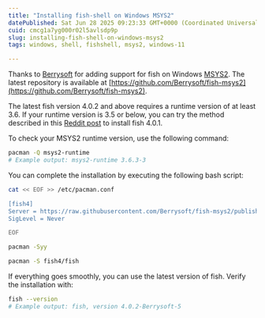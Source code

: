 ```yaml
---
title: "Installing fish-shell on Windows MSYS2"
datePublished: Sat Jun 28 2025 09:23:33 GMT+0000 (Coordinated Universal Time)
cuid: cmcg1a7yg000r02l5avlsdp9p
slug: installing-fish-shell-on-windows-msys2
tags: windows, shell, fishshell, msys2, windows-11

---
```


Thanks to [Berrysoft](https://github.com/Berrysoft) for adding support for fish on Windows [MSYS2](https://www.msys2.org/). The latest repository is available at [https://github.com/Berrysoft/fish-msys2](https://github.com/Berrysoft/fish-msys2).

The latest fish version 4.0.2 and above requires a runtime version of at least 3.6. If your runtime version is 3.5 or below, you can try the method described in this [Reddit post](https://www.reddit.com/r/rust/comments/1jjdsl0/installing_fishshell_40_on_windows_msys2/) to install fish 4.0.1.

To check your MSYS2 runtime version, use the following command:

```bash
pacman -Q msys2-runtime
# Example output: msys2-runtime 3.6.3-3
```

You can complete the installation by executing the following bash script:

```bash
cat << EOF >> /etc/pacman.conf

[fish4]
Server = https://raw.githubusercontent.com/Berrysoft/fish-msys2/publish
SigLevel = Never

EOF

pacman -Syy

pacman -S fish4/fish
```

If everything goes smoothly, you can use the latest version of fish. Verify the installation with:

```bash
fish --version
# Example output: fish, version 4.0.2-Berrysoft-5
```